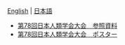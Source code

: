 [English](README.md) | [日本語](README.ja.md) 

- [第78回日本人類学会大会　参照資料](/2024-ASN/ASN78-paper-ja.md)
- [第78回日本人類学会大会　ポスター](/2024-ASN/ASN78-poster-ja.pdf)
